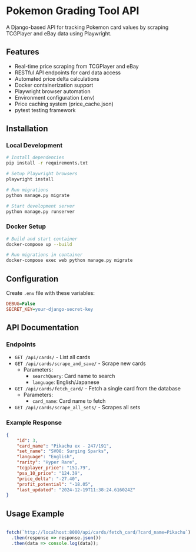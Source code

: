 # Pokemon Grading Tool API

A Django-based API for tracking Pokemon card values by scraping TCGPlayer and eBay data using Playwright.

## Features

- Real-time price scraping from TCGPlayer and eBay
- RESTful API endpoints for card data access
- Automated price delta calculations
- Docker containerization support
- Playwright browser automation
- Environment configuration (.env)
- Price caching system (price_cache.json)
- pytest testing framework

## Installation

### Local Development
```bash
# Install dependencies
pip install -r requirements.txt

# Setup Playwright browsers
playwright install

# Run migrations
python manage.py migrate

# Start development server
python manage.py runserver
```

### Docker Setup
```bash
# Build and start container
docker-compose up --build

# Run migrations in container
docker-compose exec web python manage.py migrate
```

## Configuration

Create `.env` file with these variables:
```ini
DEBUG=False
SECRET_KEY=your-django-secret-key

```

## API Documentation

### Endpoints
- `GET /api/cards/` - List all cards
- `GET /api/cards/scrape_and_save/` - Scrape new cards
  - Parameters:
    - `searchQuery`: Card name to search
    - `language`: English/Japanese
- `GET /api/cards/fetch_card/` - Fetch a single card from the database
    - Parameters:
      - `card_name`: Card name to fetch
- `GET /api/cards/scrape_all_sets/` - Scrapes all sets


### Example Response
```json
{
    "id": 3,
    "card_name": "Pikachu ex - 247/191",
    "set_name": "SV08: Surging Sparks",
    "language": "English",
    "rarity": "Hyper Rare",
    "tcgplayer_price": "151.79",
    "psa_10_price": "124.39",
    "price_delta": "-27.40",
    "profit_potential": "-18.05",
    "last_updated": "2024-12-19T11:38:24.616024Z"
}
```

## Usage Example
```javascript

fetch(`http://localhost:8000/api/cards/fetch_card/?card_name=Pikachu`)
  .then(response => response.json())
  .then(data => console.log(data));
```
